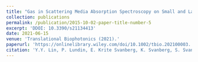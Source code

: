 ```yaml
---
title: "Gas in Scattering Media Absorption Spectroscopy on Small and Large Scales - Towards the Extension of Lung Spectroscopic Monitoring to Adults"
collection: publications
permalink: /publication/2015-10-02-paper-title-number-5
excerpt: 'DDOI: 10.3390/s21134413'
date: 2021-06-15
venue: 'Translational Biophotonics (2021).'
paperurl: 'https://onlinelibrary.wiley.com/doi/10.1002/tbio.202100003. '
citation: 'Y.Y. Lin, P. Lundin, E. Krite Svanberg, K. Svanberg, S. Svanberg and A.-L. Sahlberg, Gas in Scattering Media Absorption Spectroscopy on Small and Large Scales - Towards the Extension of Lung Spectroscopic Monitoring to Adults, Translational Biophotonics (2021).'
---
```


